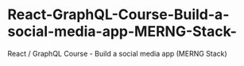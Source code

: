# React-GraphQL-Course-Build-a-social-media-app-MERNG-Stack-
React / GraphQL Course - Build a social media app (MERNG Stack)
